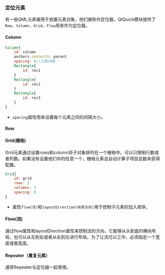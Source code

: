 ### 定位元素   
有一些QML元素被用于放置元素对象，他们被称作定位器，QtQuick模块提供了`Row`、`Column`、`Grid`、`Flow`用来作为定位器。  

#### Column    
```qml
Column{
    id: column
    anchors.centerIn: parent
    spacing: 8//元素间隔  
    Rectangle{
        id: rec1
    }
    Rectangle{
        id: rec2
    }
    Rectangle{
        id: rec3
    }
}
```

- `spacing`属性用来设置每个元素之间的间隔大小。  



#### Row  




#### Grid(栅格)  
Grid元素通过设置rows和column将子对象排列在一个栅格中。可以只限制行数或者列数。如果没有设置他们中的任意一个，栅格元素会自动计算子项目总数来获得配置。  
```qml
Grid{
    id: grid
    rows: 2
    columns: 3
    spacing: 8
}
```

- 属性`flow(流)`和`layoutDirection(布局方向)`用于控制子元素的加入顺序。  



#### Flow(流)   
通过flow属性和layoutDirection属性来控制流的方向，它能够从头到底的横向布局，也可以从左到右或者从右到左进行布局。为了让流可以工作，必须指定一个宽度或者高度。  



#### Repeater（重复元素）  
通常Repeater与定位器一起使用。